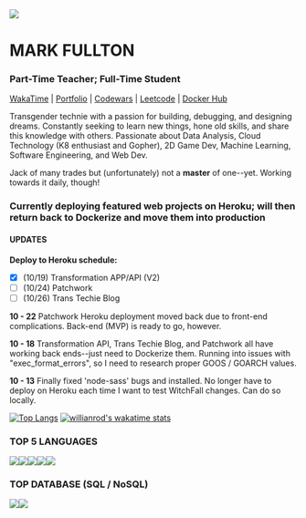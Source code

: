 <img src="https://github.com/themarkfullton/portfolio/blob/master/public/images/adventureBanner.png?raw=true">

# MARK FULLTON

### Part-Time Teacher; Full-Time Student
            
[WakaTime](https://wakatime.com/@themarkfullton) | [Portfolio](https://themarkfullton.github.io/vue-portfolio/) | [Codewars](https://www.codewars.com/users/Duskconductor) | [Leetcode](https://leetcode.com/duskconductor/) | [Docker Hub](https://hub.docker.com/u/duskconductor)


Transgender technie with a passion for building, debugging, and designing dreams. Constantly seeking to learn new things, hone old skills, and share this knowledge with others. Passionate about Data Analysis, Cloud Technology (K8 enthusiast and Gopher), 2D Game Dev, Machine Learning, Software Engineering, and Web Dev.

Jack of many trades but (unfortunately) not a __master__ of one--yet. Working towards it daily, though! 

### Currently deploying featured web projects on Heroku; will then return back to Dockerize and move them into production

#### UPDATES

**Deploy to Heroku schedule:**
- [x] (10/19) Transformation APP/API (V2)
- [ ] (10/24) Patchwork
- [ ] (10/26) Trans Techie Blog

**10 - 22** Patchwork Heroku deployment moved back due to front-end complications. Back-end (MVP) is ready to go, however.

**10 - 18** Transformation API, Trans Techie Blog, and Patchwork all have working back ends--just need to Dockerize them. Running into issues with "exec_format_errors", so I need to research proper GOOS / GOARCH values. 

**10 - 13** Finally fixed 'node-sass' bugs and installed. No longer have to deploy on Heroku each time I want to test WitchFall changes. Can do so locally.


[![Top Langs](https://github-readme-stats.vercel.app/api/top-langs/?username=themarkfullton&langs_count=8&hide=handlebars,css,html&count_private=true&layout=compact)](https://github.com/anuraghazra/github-readme-stats) [![willianrod's wakatime stats](https://github-readme-stats.vercel.app/api/wakatime?username=themarkfullton)](https://github.com/anuraghazra/github-readme-stats)



### TOP 5 LANGUAGES 

<img src="https://img.shields.io/badge/javascript%20-%23323330.svg?&style=for-the-badge&logo=javascript&logoColor=%23F7DF1E" /><img src="https://img.shields.io/badge/python%20-%2314354C.svg?&style=for-the-badge&logo=python&logoColor=white" /><img src="https://img.shields.io/badge/go-%2300ADD8.svg?&style=for-the-badge&logo=go&logoColor=white" /><img src="https://img.shields.io/badge/java-%23ED8B00.svg?&style=for-the-badge&logo=java&logoColor=white" /><img src="https://img.shields.io/badge/c++%20-%2300599C.svg?&style=for-the-badge&logo=c%2B%2B&logoColor=white" />

### TOP DATABASE (SQL / NoSQL)

<img src="https://img.shields.io/badge/postgres-%23316192.svg?&style=for-the-badge&logo=postgresql&logoColor=white" /><img src="https://img.shields.io/badge/MongoDB-%234ea94b.svg?&style=for-the-badge&logo=mongodb&logoColor=white" />
